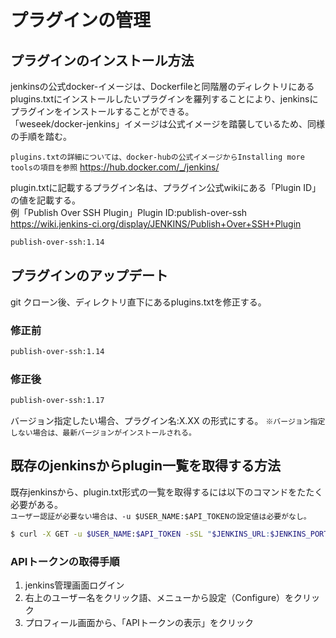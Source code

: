 # プラグインの管理

## プラグインのインストール方法
jenkinsの公式docker-イメージは、Dockerfileと同階層のディレクトリにある
plugins.txtにインストールしたいプラグインを羅列することにより、jenkinsにプラグインをインストールすることができる。  
「weseek/docker-jenkins」イメージは公式イメージを踏襲しているため、同様の手順を踏む。

`plugins.txtの詳細については、docker-hubの公式イメージからInstalling more toolsの項目を参照`
https://hub.docker.com/_/jenkins/

 plugin.txtに記載するプラグイン名は、プラグイン公式wikiにある「Plugin ID」の値を記載する。  
例「Publish Over SSH Plugin」Plugin ID:publish-over-ssh
https://wiki.jenkins-ci.org/display/JENKINS/Publish+Over+SSH+Plugin
```  plugin.txt
publish-over-ssh:1.14
```

## プラグインのアップデート
git クローン後、ディレクトリ直下にあるplugins.txtを修正する。

### 修正前
```  plugin.txt
publish-over-ssh:1.14
```
###  修正後
``` plugin.txt
publish-over-ssh:1.17
```
バージョン指定したい場合、プラグイン名:X.XX の形式にする。
`※バージョン指定しない場合は、最新バージョンがインストールされる。`

## 既存のjenkinsからplugin一覧を取得する方法

既存jenkinsから、plugin.txt形式の一覧を取得するには以下のコマンドをたたく必要がある。  
`ユーザー認証が必要ない場合は、-u $USER_NAME:$API_TOKENの設定値は必要がなし。`
``` .sh
$ curl -X GET -u $USER_NAME:$API_TOKEN -sSL "$JENKINS_URL:$JENKINS_PORT/pluginManager/api/xml?depth=1&xpath=/*/*/shortName|/*/*/version&wrapper=plugins" | perl -pe 's/.*?<shortName>([\w-]+).*?<version>([^<]+)()(<\/\w+>)+/\1 \2\n/g'|sed 's/ /:/
```

### APIトークンの取得手順
1.  jenkins管理画面ログイン
1.  右上のユーザー名をクリック語、メニューから設定（Configure）をクリック
1.  プロフィール画面から、「APIトークンの表示」をクリック
